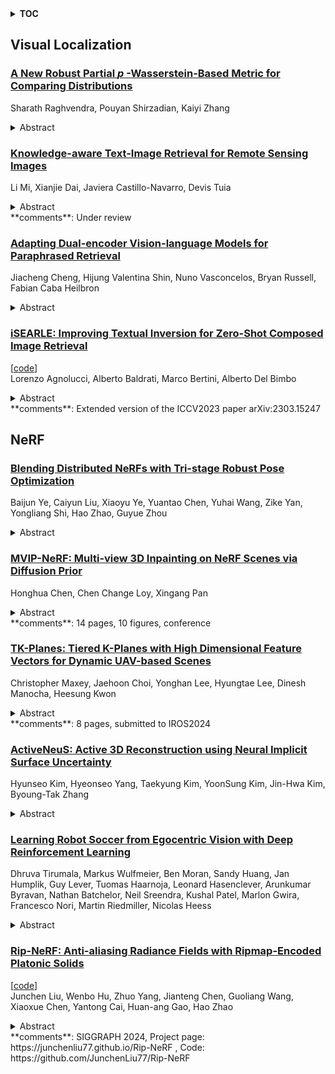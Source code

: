 <details>
  <summary><b>TOC</b></summary>
  <ol>
    <li><a href=#visual-localization>Visual Localization</a></li>
      <ul>
        <li><a href=#A-New-Robust-Partial-$p$-Wasserstein-Based-Metric-for-Comparing-Distributions>A New Robust Partial $p$-Wasserstein-Based Metric for Comparing Distributions</a></li>
        <li><a href=#Knowledge-aware-Text-Image-Retrieval-for-Remote-Sensing-Images>Knowledge-aware Text-Image Retrieval for Remote Sensing Images</a></li>
        <li><a href=#Adapting-Dual-encoder-Vision-language-Models-for-Paraphrased-Retrieval>Adapting Dual-encoder Vision-language Models for Paraphrased Retrieval</a></li>
        <li><a href=#iSEARLE:-Improving-Textual-Inversion-for-Zero-Shot-Composed-Image-Retrieval>iSEARLE: Improving Textual Inversion for Zero-Shot Composed Image Retrieval</a></li>
      </ul>
    </li>
    <li><a href=#nerf>NeRF</a></li>
      <ul>
        <li><a href=#Blending-Distributed-NeRFs-with-Tri-stage-Robust-Pose-Optimization>Blending Distributed NeRFs with Tri-stage Robust Pose Optimization</a></li>
        <li><a href=#MVIP-NeRF:-Multi-view-3D-Inpainting-on-NeRF-Scenes-via-Diffusion-Prior>MVIP-NeRF: Multi-view 3D Inpainting on NeRF Scenes via Diffusion Prior</a></li>
        <li><a href=#TK-Planes:-Tiered-K-Planes-with-High-Dimensional-Feature-Vectors-for-Dynamic-UAV-based-Scenes>TK-Planes: Tiered K-Planes with High Dimensional Feature Vectors for Dynamic UAV-based Scenes</a></li>
        <li><a href=#ActiveNeuS:-Active-3D-Reconstruction-using-Neural-Implicit-Surface-Uncertainty>ActiveNeuS: Active 3D Reconstruction using Neural Implicit Surface Uncertainty</a></li>
        <li><a href=#Learning-Robot-Soccer-from-Egocentric-Vision-with-Deep-Reinforcement-Learning>Learning Robot Soccer from Egocentric Vision with Deep Reinforcement Learning</a></li>
        <li><a href=#Rip-NeRF:-Anti-aliasing-Radiance-Fields-with-Ripmap-Encoded-Platonic-Solids>Rip-NeRF: Anti-aliasing Radiance Fields with Ripmap-Encoded Platonic Solids</a></li>
      </ul>
    </li>
  </ol>
</details>

## Visual Localization  

### [A New Robust Partial $p$ -Wasserstein-Based Metric for Comparing Distributions](http://arxiv.org/abs/2405.03664)  
Sharath Raghvendra, Pouyan Shirzadian, Kaiyi Zhang  
<details>  
  <summary>Abstract</summary>  
  <ol>  
    The $2$-Wasserstein distance is sensitive to minor geometric differences between distributions, making it a very powerful dissimilarity metric. However, due to this sensitivity, a small outlier mass can also cause a significant increase in the $2$-Wasserstein distance between two similar distributions. Similarly, sampling discrepancy can cause the empirical $2$-Wasserstein distance on $n$ samples in $\mathbb{R}^2$ to converge to the true distance at a rate of $n^{-1/4}$, which is significantly slower than the rate of $n^{-1/2}$ for $1$-Wasserstein distance.   We introduce a new family of distances parameterized by $k \ge 0$, called $k$-RPW, that is based on computing the partial $2$-Wasserstein distance. We show that (1) $k$-RPW satisfies the metric properties, (2) $k$-RPW is robust to small outlier mass while retaining the sensitivity of $2$-Wasserstein distance to minor geometric differences, and (3) when $k$ is a constant, $k$-RPW distance between empirical distributions on $n$ samples in $\mathbb{R}^2$ converges to the true distance at a rate of $n^{-1/3}$, which is faster than the convergence rate of $n^{-1/4}$ for the $2$-Wasserstein distance.   Using the partial $p$-Wasserstein distance, we extend our distance to any $p \in [1,\infty]$. By setting parameters $k$ or $p$ appropriately, we can reduce our distance to the total variation, $p$-Wasserstein, and the L\'evy-Prokhorov distances. Experiments show that our distance function achieves higher accuracy in comparison to the $1$-Wasserstein, $2$-Wasserstein, and TV distances for image retrieval tasks on noisy real-world data sets.  
  </ol>  
</details>  
  
### [Knowledge-aware Text-Image Retrieval for Remote Sensing Images](http://arxiv.org/abs/2405.03373)  
Li Mi, Xianjie Dai, Javiera Castillo-Navarro, Devis Tuia  
<details>  
  <summary>Abstract</summary>  
  <ol>  
    Image-based retrieval in large Earth observation archives is challenging because one needs to navigate across thousands of candidate matches only with the query image as a guide. By using text as information supporting the visual query, the retrieval system gains in usability, but at the same time faces difficulties due to the diversity of visual signals that cannot be summarized by a short caption only. For this reason, as a matching-based task, cross-modal text-image retrieval often suffers from information asymmetry between texts and images. To address this challenge, we propose a Knowledge-aware Text-Image Retrieval (KTIR) method for remote sensing images. By mining relevant information from an external knowledge graph, KTIR enriches the text scope available in the search query and alleviates the information gaps between texts and images for better matching. Moreover, by integrating domain-specific knowledge, KTIR also enhances the adaptation of pre-trained vision-language models to remote sensing applications. Experimental results on three commonly used remote sensing text-image retrieval benchmarks show that the proposed knowledge-aware method leads to varied and consistent retrievals, outperforming state-of-the-art retrieval methods.  
  </ol>  
</details>  
**comments**: Under review  
  
### [Adapting Dual-encoder Vision-language Models for Paraphrased Retrieval](http://arxiv.org/abs/2405.03190)  
Jiacheng Cheng, Hijung Valentina Shin, Nuno Vasconcelos, Bryan Russell, Fabian Caba Heilbron  
<details>  
  <summary>Abstract</summary>  
  <ol>  
    In the recent years, the dual-encoder vision-language models (\eg CLIP) have achieved remarkable text-to-image retrieval performance. However, we discover that these models usually results in very different retrievals for a pair of paraphrased queries. Such behavior might render the retrieval system less predictable and lead to user frustration. In this work, we consider the task of paraphrased text-to-image retrieval where a model aims to return similar results given a pair of paraphrased queries. To start with, we collect a dataset of paraphrased image descriptions to facilitate quantitative evaluation for this task. We then hypothesize that the undesired behavior of existing dual-encoder model is due to their text towers which are trained on image-sentence pairs and lack the ability to capture the semantic similarity between paraphrased queries. To improve on this, we investigate multiple strategies for training a dual-encoder model starting from a language model pretrained on a large text corpus. Compared to public dual-encoder models such as CLIP and OpenCLIP, the model trained with our best adaptation strategy achieves a significantly higher ranking similarity for paraphrased queries while maintaining similar zero-shot classification and retrieval accuracy.  
  </ol>  
</details>  
  
### [iSEARLE: Improving Textual Inversion for Zero-Shot Composed Image Retrieval](http://arxiv.org/abs/2405.02951)  
[[code](https://github.com/miccunifi/searle)]  
Lorenzo Agnolucci, Alberto Baldrati, Marco Bertini, Alberto Del Bimbo  
<details>  
  <summary>Abstract</summary>  
  <ol>  
    Given a query consisting of a reference image and a relative caption, Composed Image Retrieval (CIR) aims to retrieve target images visually similar to the reference one while incorporating the changes specified in the relative caption. The reliance of supervised methods on labor-intensive manually labeled datasets hinders their broad applicability. In this work, we introduce a new task, Zero-Shot CIR (ZS-CIR), that addresses CIR without the need for a labeled training dataset. We propose an approach named iSEARLE (improved zero-Shot composEd imAge Retrieval with textuaL invErsion) that involves mapping the visual information of the reference image into a pseudo-word token in CLIP token embedding space and combining it with the relative caption. To foster research on ZS-CIR, we present an open-domain benchmarking dataset named CIRCO (Composed Image Retrieval on Common Objects in context), the first CIR dataset where each query is labeled with multiple ground truths and a semantic categorization. The experimental results illustrate that iSEARLE obtains state-of-the-art performance on three different CIR datasets -- FashionIQ, CIRR, and the proposed CIRCO -- and two additional evaluation settings, namely domain conversion and object composition. The dataset, the code, and the model are publicly available at https://github.com/miccunifi/SEARLE.  
  </ol>  
</details>  
**comments**: Extended version of the ICCV2023 paper arXiv:2303.15247  
  
  



## NeRF  

### [Blending Distributed NeRFs with Tri-stage Robust Pose Optimization](http://arxiv.org/abs/2405.02880)  
Baijun Ye, Caiyun Liu, Xiaoyu Ye, Yuantao Chen, Yuhai Wang, Zike Yan, Yongliang Shi, Hao Zhao, Guyue Zhou  
<details>  
  <summary>Abstract</summary>  
  <ol>  
    Due to the limited model capacity, leveraging distributed Neural Radiance Fields (NeRFs) for modeling extensive urban environments has become a necessity. However, current distributed NeRF registration approaches encounter aliasing artifacts, arising from discrepancies in rendering resolutions and suboptimal pose precision. These factors collectively deteriorate the fidelity of pose estimation within NeRF frameworks, resulting in occlusion artifacts during the NeRF blending stage. In this paper, we present a distributed NeRF system with tri-stage pose optimization. In the first stage, precise poses of images are achieved by bundle adjusting Mip-NeRF 360 with a coarse-to-fine strategy. In the second stage, we incorporate the inverting Mip-NeRF 360, coupled with the truncated dynamic low-pass filter, to enable the achievement of robust and precise poses, termed Frame2Model optimization. On top of this, we obtain a coarse transformation between NeRFs in different coordinate systems. In the third stage, we fine-tune the transformation between NeRFs by Model2Model pose optimization. After obtaining precise transformation parameters, we proceed to implement NeRF blending, showcasing superior performance metrics in both real-world and simulation scenarios. Codes and data will be publicly available at https://github.com/boilcy/Distributed-NeRF.  
  </ol>  
</details>  
  
### [MVIP-NeRF: Multi-view 3D Inpainting on NeRF Scenes via Diffusion Prior](http://arxiv.org/abs/2405.02859)  
Honghua Chen, Chen Change Loy, Xingang Pan  
<details>  
  <summary>Abstract</summary>  
  <ol>  
    Despite the emergence of successful NeRF inpainting methods built upon explicit RGB and depth 2D inpainting supervisions, these methods are inherently constrained by the capabilities of their underlying 2D inpainters. This is due to two key reasons: (i) independently inpainting constituent images results in view-inconsistent imagery, and (ii) 2D inpainters struggle to ensure high-quality geometry completion and alignment with inpainted RGB images.   To overcome these limitations, we propose a novel approach called MVIP-NeRF that harnesses the potential of diffusion priors for NeRF inpainting, addressing both appearance and geometry aspects. MVIP-NeRF performs joint inpainting across multiple views to reach a consistent solution, which is achieved via an iterative optimization process based on Score Distillation Sampling (SDS). Apart from recovering the rendered RGB images, we also extract normal maps as a geometric representation and define a normal SDS loss that motivates accurate geometry inpainting and alignment with the appearance. Additionally, we formulate a multi-view SDS score function to distill generative priors simultaneously from different view images, ensuring consistent visual completion when dealing with large view variations. Our experimental results show better appearance and geometry recovery than previous NeRF inpainting methods.  
  </ol>  
</details>  
**comments**: 14 pages, 10 figures, conference  
  
### [TK-Planes: Tiered K-Planes with High Dimensional Feature Vectors for Dynamic UAV-based Scenes](http://arxiv.org/abs/2405.02762)  
Christopher Maxey, Jaehoon Choi, Yonghan Lee, Hyungtae Lee, Dinesh Manocha, Heesung Kwon  
<details>  
  <summary>Abstract</summary>  
  <ol>  
    In this paper, we present a new approach to bridge the domain gap between synthetic and real-world data for un- manned aerial vehicle (UAV)-based perception. Our formu- lation is designed for dynamic scenes, consisting of moving objects or human actions, where the goal is to recognize the pose or actions. We propose an extension of K-Planes Neural Radiance Field (NeRF), wherein our algorithm stores a set of tiered feature vectors. The tiered feature vectors are generated to effectively model conceptual information about a scene as well as an image decoder that transforms output feature maps into RGB images. Our technique leverages the information amongst both static and dynamic objects within a scene and is able to capture salient scene attributes of high altitude videos. We evaluate its performance on challenging datasets, including Okutama Action and UG2, and observe considerable improvement in accuracy over state of the art aerial perception algorithms.  
  </ol>  
</details>  
**comments**: 8 pages, submitted to IROS2024  
  
### [ActiveNeuS: Active 3D Reconstruction using Neural Implicit Surface Uncertainty](http://arxiv.org/abs/2405.02568)  
Hyunseo Kim, Hyeonseo Yang, Taekyung Kim, YoonSung Kim, Jin-Hwa Kim, Byoung-Tak Zhang  
<details>  
  <summary>Abstract</summary>  
  <ol>  
    Active learning in 3D scene reconstruction has been widely studied, as selecting informative training views is critical for the reconstruction. Recently, Neural Radiance Fields (NeRF) variants have shown performance increases in active 3D reconstruction using image rendering or geometric uncertainty. However, the simultaneous consideration of both uncertainties in selecting informative views remains unexplored, while utilizing different types of uncertainty can reduce the bias that arises in the early training stage with sparse inputs. In this paper, we propose ActiveNeuS, which evaluates candidate views considering both uncertainties. ActiveNeuS provides a way to accumulate image rendering uncertainty while avoiding the bias that the estimated densities can introduce. ActiveNeuS computes the neural implicit surface uncertainty, providing the color uncertainty along with the surface information. It efficiently handles the bias by using the surface information and a grid, enabling the fast selection of diverse viewpoints. Our method outperforms previous works on popular datasets, Blender and DTU, showing that the views selected by ActiveNeuS significantly improve performance.  
  </ol>  
</details>  
  
### [Learning Robot Soccer from Egocentric Vision with Deep Reinforcement Learning](http://arxiv.org/abs/2405.02425)  
Dhruva Tirumala, Markus Wulfmeier, Ben Moran, Sandy Huang, Jan Humplik, Guy Lever, Tuomas Haarnoja, Leonard Hasenclever, Arunkumar Byravan, Nathan Batchelor, Neil Sreendra, Kushal Patel, Marlon Gwira, Francesco Nori, Martin Riedmiller, Nicolas Heess  
<details>  
  <summary>Abstract</summary>  
  <ol>  
    We apply multi-agent deep reinforcement learning (RL) to train end-to-end robot soccer policies with fully onboard computation and sensing via egocentric RGB vision. This setting reflects many challenges of real-world robotics, including active perception, agile full-body control, and long-horizon planning in a dynamic, partially-observable, multi-agent domain. We rely on large-scale, simulation-based data generation to obtain complex behaviors from egocentric vision which can be successfully transferred to physical robots using low-cost sensors. To achieve adequate visual realism, our simulation combines rigid-body physics with learned, realistic rendering via multiple Neural Radiance Fields (NeRFs). We combine teacher-based multi-agent RL and cross-experiment data reuse to enable the discovery of sophisticated soccer strategies. We analyze active-perception behaviors including object tracking and ball seeking that emerge when simply optimizing perception-agnostic soccer play. The agents display equivalent levels of performance and agility as policies with access to privileged, ground-truth state. To our knowledge, this paper constitutes a first demonstration of end-to-end training for multi-agent robot soccer, mapping raw pixel observations to joint-level actions, that can be deployed in the real world. Videos of the game-play and analyses can be seen on our website https://sites.google.com/view/vision-soccer .  
  </ol>  
</details>  
  
### [Rip-NeRF: Anti-aliasing Radiance Fields with Ripmap-Encoded Platonic Solids](http://arxiv.org/abs/2405.02386)  
[[code](https://github.com/junchenliu77/rip-nerf)]  
Junchen Liu, Wenbo Hu, Zhuo Yang, Jianteng Chen, Guoliang Wang, Xiaoxue Chen, Yantong Cai, Huan-ang Gao, Hao Zhao  
<details>  
  <summary>Abstract</summary>  
  <ol>  
    Despite significant advancements in Neural Radiance Fields (NeRFs), the renderings may still suffer from aliasing and blurring artifacts, since it remains a fundamental challenge to effectively and efficiently characterize anisotropic areas induced by the cone-casting procedure. This paper introduces a Ripmap-Encoded Platonic Solid representation to precisely and efficiently featurize 3D anisotropic areas, achieving high-fidelity anti-aliasing renderings. Central to our approach are two key components: Platonic Solid Projection and Ripmap encoding. The Platonic Solid Projection factorizes the 3D space onto the unparalleled faces of a certain Platonic solid, such that the anisotropic 3D areas can be projected onto planes with distinguishable characterization. Meanwhile, each face of the Platonic solid is encoded by the Ripmap encoding, which is constructed by anisotropically pre-filtering a learnable feature grid, to enable featurzing the projected anisotropic areas both precisely and efficiently by the anisotropic area-sampling. Extensive experiments on both well-established synthetic datasets and a newly captured real-world dataset demonstrate that our Rip-NeRF attains state-of-the-art rendering quality, particularly excelling in the fine details of repetitive structures and textures, while maintaining relatively swift training times.  
  </ol>  
</details>  
**comments**: SIGGRAPH 2024, Project page: https://junchenliu77.github.io/Rip-NeRF
  , Code: https://github.com/JunchenLiu77/Rip-NeRF  
  
  



